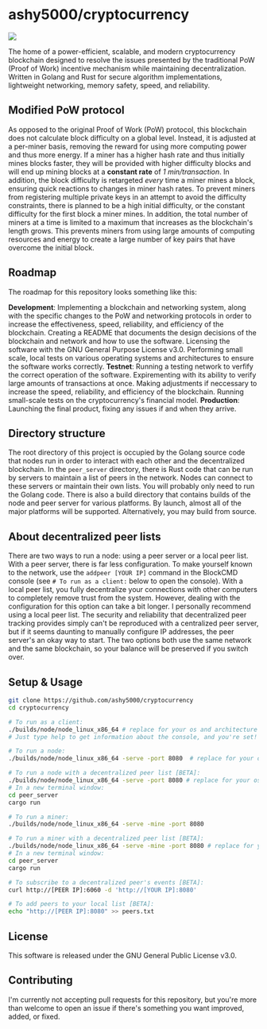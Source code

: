# ashy5000/cryptocurrency

![](https://github.com/Ashy5000/cryptocurrency/actions/workflows/go.yml/badge.svg)

The home of a power-efficient, scalable, and modern cryptocurrency blockchain designed to resolve the issues presented by the traditional PoW (Proof of Work) incentive mechanism while maintaining decentralization. Written in Golang and Rust for secure algorithm implementations, lightweight networking, memory safety, speed, and reliability.

## Modified PoW protocol
As opposed to the original Proof of Work (PoW) protocol, this blockchain does not calculate block difficulty on a global level. Instead, it is adjusted at a per-miner basis, removing the reward for using more computing power and thus more energy. If a miner has a higher hash rate and thus initially mines blocks faster, they will be provided with higher difficulty blocks and will end up mining blocks at a **constant rate** of *1 min/transaction*. In addition, the block difficulty is retargeted *every* time a miner mines a block, ensuring quick reactions to changes in miner hash rates. To prevent miners from registering multiple private keys in an attempt to avoid the difficulty constraints, there is planned to be a high initial difficulty, or the constant difficulty for the first block a miner mines. In addition, the total number of miners at a time is limited to a maximum that increases as the blockchain's length grows. This prevents miners from using large amounts of computing resources and energy to create a large number of key pairs that have overcome the initial block.

## Roadmap
The roadmap for this repository looks something like this:

**Development**: Implementing a blockchain and networking system, along with the specific changes to the PoW and networking protocols in order to increase the effectiveness, speed, reliability, and efficiency of the blockchain. Creating a README that documents the design decisions of the blockchain and network and how to use the software. Licensing the software with the GNU General Purpose License v3.0. Performing small scale, local tests on various operating systems and architectures to ensure the software works correctly.
**Testnet**: Running a testing network to verfify the correct operation of the software. Expirementing with its ability to verify large amounts of transactions at once. Making adjustments if neccessary to increase the speed, reliability, and efficiency of the blockchain. Running small-scale tests on the cryptocurrency's financial model.
**Production**: Launching the final product, fixing any issues if and when they arrive.

## Directory structure
The root directory of this project is occupied by the Golang source code that nodes run in order to interact with each other and the decentralized blockchain. In the ```peer_server``` directory, there is Rust code that can be run by servers to maintain a list of peers in the network. Nodes can connect to these servers or maintain their own lists. You will probably only need to run the Golang code. There is also a build directory that contains builds of the node and peer server for various platforms. By launch, almost all of the major platforms will be supported. Alternatively, you may build from source.

## About decentralized peer lists
There are two ways to run a node: using a peer server or a local peer list. With a peer server, there is far less configuration. To make yourself known to the network, use the `addpeer [YOUR IP]` command in the BlockCMD console (see `# To run as a client:` below to open the console). With a local peer list, you fully decentralize your connections with other computers to completely remove trust from the system. However, dealing with the configuration for this option can take a bit longer. I personally recommend using a local peer list. The security and reliability that decentralized peer tracking provides simply can't be reproduced with a centralized peer server, but if it seems daunting to manually configure IP addresses, the peer server's an okay way to start. The two options both use the same network and the same blockchain, so your balance will be preserved if you switch over.

## Setup & Usage
```bash
git clone https://github.com/ashy5000/cryptocurrency
cd cryptocurrency

# To run as a client:
./builds/node/node_linux_x86_64 # replace for your os and architecture
# Just type help to get information about the console, and you're set!

# To run a node:
./builds/node/node_linux_x86_64 -serve -port 8080  # replace for your os and architecture

# To run a node with a decentralized peer list [BETA]:
./builds/node/node_linux_x86_64 -serve -port 8080 # replace for your os and architecture
# In a new terminal window:
cd peer_server
cargo run

# To run a miner:
./builds/node/node_linux_x86_64 -serve -mine -port 8080

# To run a miner with a decentralized peer list [BETA]:
./builds/node/node_linux_x86_64 -serve -mine -port 8080 # replace for your os and architecture
# In a new terminal window:
cd peer_server
cargo run

# To subscribe to a decentralized peer's events [BETA]:
curl http://[PEER IP]:6060 -d 'http://[YOUR IP]:8080'

# To add peers to your local list [BETA]:
echo "http://[PEER IP]:8080" >> peers.txt
```

## License
This software is released under the GNU General Public License v3.0.

## Contributing
I'm currently not accepting pull requests for this repository, but you're more than welcome to open an issue if there's something you want improved, added, or fixed.
